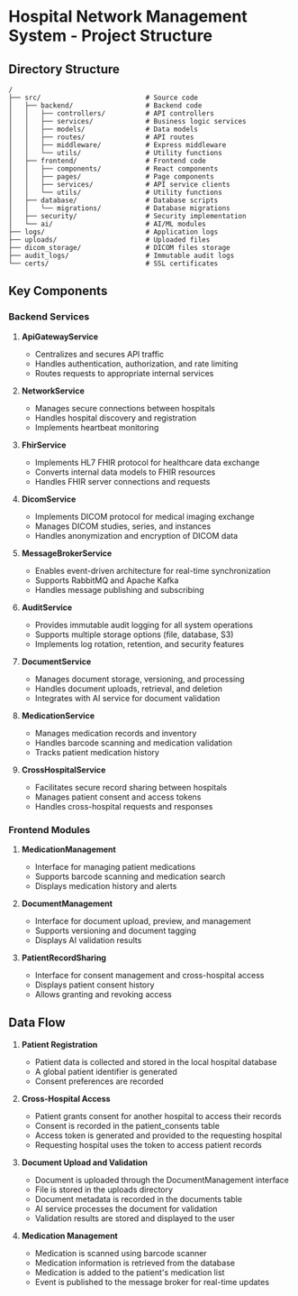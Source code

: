 # Hospital Network Management System - Project Structure

## Directory Structure

```
/
├── src/                          # Source code
│   ├── backend/                  # Backend code
│   │   ├── controllers/          # API controllers
│   │   ├── services/             # Business logic services
│   │   ├── models/               # Data models
│   │   ├── routes/               # API routes
│   │   ├── middleware/           # Express middleware
│   │   └── utils/                # Utility functions
│   ├── frontend/                 # Frontend code
│   │   ├── components/           # React components
│   │   ├── pages/                # Page components
│   │   ├── services/             # API service clients
│   │   └── utils/                # Utility functions
│   ├── database/                 # Database scripts
│   │   └── migrations/           # Database migrations
│   ├── security/                 # Security implementation
│   └── ai/                       # AI/ML modules
├── logs/                         # Application logs
├── uploads/                      # Uploaded files
├── dicom_storage/                # DICOM files storage
├── audit_logs/                   # Immutable audit logs
└── certs/                        # SSL certificates
```

## Key Components

### Backend Services

1. **ApiGatewayService**
   - Centralizes and secures API traffic
   - Handles authentication, authorization, and rate limiting
   - Routes requests to appropriate internal services

2. **NetworkService**
   - Manages secure connections between hospitals
   - Handles hospital discovery and registration
   - Implements heartbeat monitoring

3. **FhirService**
   - Implements HL7 FHIR protocol for healthcare data exchange
   - Converts internal data models to FHIR resources
   - Handles FHIR server connections and requests

4. **DicomService**
   - Implements DICOM protocol for medical imaging exchange
   - Manages DICOM studies, series, and instances
   - Handles anonymization and encryption of DICOM data

5. **MessageBrokerService**
   - Enables event-driven architecture for real-time synchronization
   - Supports RabbitMQ and Apache Kafka
   - Handles message publishing and subscribing

6. **AuditService**
   - Provides immutable audit logging for all system operations
   - Supports multiple storage options (file, database, S3)
   - Implements log rotation, retention, and security features

7. **DocumentService**
   - Manages document storage, versioning, and processing
   - Handles document uploads, retrieval, and deletion
   - Integrates with AI service for document validation

8. **MedicationService**
   - Manages medication records and inventory
   - Handles barcode scanning and medication validation
   - Tracks patient medication history

9. **CrossHospitalService**
   - Facilitates secure record sharing between hospitals
   - Manages patient consent and access tokens
   - Handles cross-hospital requests and responses

### Frontend Modules

1. **MedicationManagement**
   - Interface for managing patient medications
   - Supports barcode scanning and medication search
   - Displays medication history and alerts

2. **DocumentManagement**
   - Interface for document upload, preview, and management
   - Supports versioning and document tagging
   - Displays AI validation results

3. **PatientRecordSharing**
   - Interface for consent management and cross-hospital access
   - Displays patient consent history
   - Allows granting and revoking access

## Data Flow

1. **Patient Registration**
   - Patient data is collected and stored in the local hospital database
   - A global patient identifier is generated
   - Consent preferences are recorded

2. **Cross-Hospital Access**
   - Patient grants consent for another hospital to access their records
   - Consent is recorded in the patient_consents table
   - Access token is generated and provided to the requesting hospital
   - Requesting hospital uses the token to access patient records

3. **Document Upload and Validation**
   - Document is uploaded through the DocumentManagement interface
   - File is stored in the uploads directory
   - Document metadata is recorded in the documents table
   - AI service processes the document for validation
   - Validation results are stored and displayed to the user

4. **Medication Management**
   - Medication is scanned using barcode scanner
   - Medication information is retrieved from the database
   - Medication is added to the patient's medication list
   - Event is published to the message broker for real-time updates